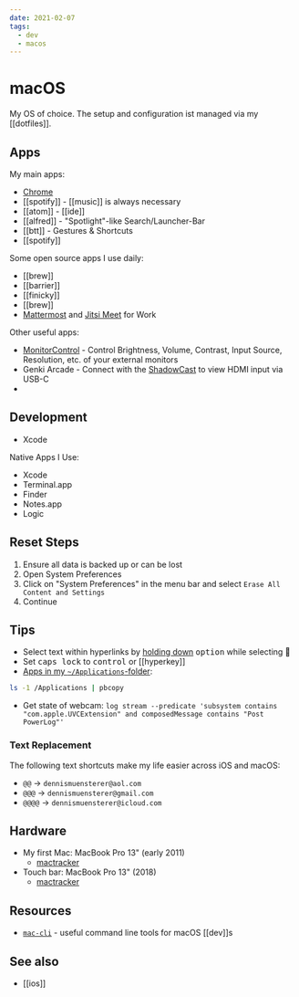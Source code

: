 ```yaml
---
date: 2021-02-07
tags:
  - dev
  - macos
---
```


# macOS

My OS of choice. The setup and configuration ist managed via my [[dotfiles]].

## Apps

My main  apps:
- [Chrome](https://www.google.com/chrome/)
- [[spotify]] - [[music]] is always necessary
- [[atom]] - [[ide]]
- [[alfred]] - "Spotlight"-like Search/Launcher-Bar
- [[btt]] - Gestures & Shortcuts
- [[spotify]]

Some open source apps I use daily:
- [[brew]]
- [[barrier]]
- [[finicky]]
- [[brew]]
- [Mattermost](https://mattermost.com/) and [Jitsi Meet](https://github.com/jitsi/jitsi-meet-electron) for Work

Other useful apps:

- [MonitorControl](https://github.com/MonitorControl/MonitorControl) - Control Brightness, Volume, Contrast, Input Source, Resolution, etc. of your external monitors
- Genki Arcade - Connect with the [ShadowCast](https://www.genkithings.com/products/shadowcast) to view HDMI input via USB-C
-
## Development
- Xcode

Native Apps I Use:
- Xcode
- Terminal.app
- Finder
- Notes.app
- Logic


## Reset Steps
1. Ensure all data is backed up or can be lost
2. Open System Preferences
3. Click on "System Preferences" in the menu bar and select `Erase All Content and Settings`
4. Continue


## Tips
- Select text within hyperlinks by [holding down](https://twitter.com/MBoffin/status/1218668903586394112) <kbd>option</kbd> while selecting 🤯
- Set <kbd>caps lock</kbd> to <kbd>control</kbd> or [[hyperkey]]
- [Apps in my `~/Applications`-folder](https://gist.github.com/dnnsmnstrr/41c9e140ab7629e489f4ee1265bf85b0):
```sh
ls -1 /Applications | pbcopy
```
- Get state of webcam: `log stream --predicate 'subsystem contains "com.apple.UVCExtension" and composedMessage contains "Post PowerLog"'`

### Text Replacement
The following text shortcuts make my life easier across iOS and macOS:
- `@@` -> `dennismuensterer@aol.com`
- `@@@` -> `dennismuensterer@gmail.com`
- `@@@@` -> `dennismuensterer@icloud.com`

## Hardware
- My first Mac: MacBook Pro 13" (early 2011)
  - [mactracker](mactracker://7100F247-2CF4-4C33-BE57-948881304DA7)
- Touch bar: MacBook Pro 13" (2018)
  - [mactracker](mactracker://EB72B355-E76D-4028-BB50-B5BE4001AA65)


## Resources
- [`mac-cli`](https://github.com/guarinogabriel/Mac-CLI) - useful command line tools for macOS [[dev]]s

## See also
- [[ios]]
